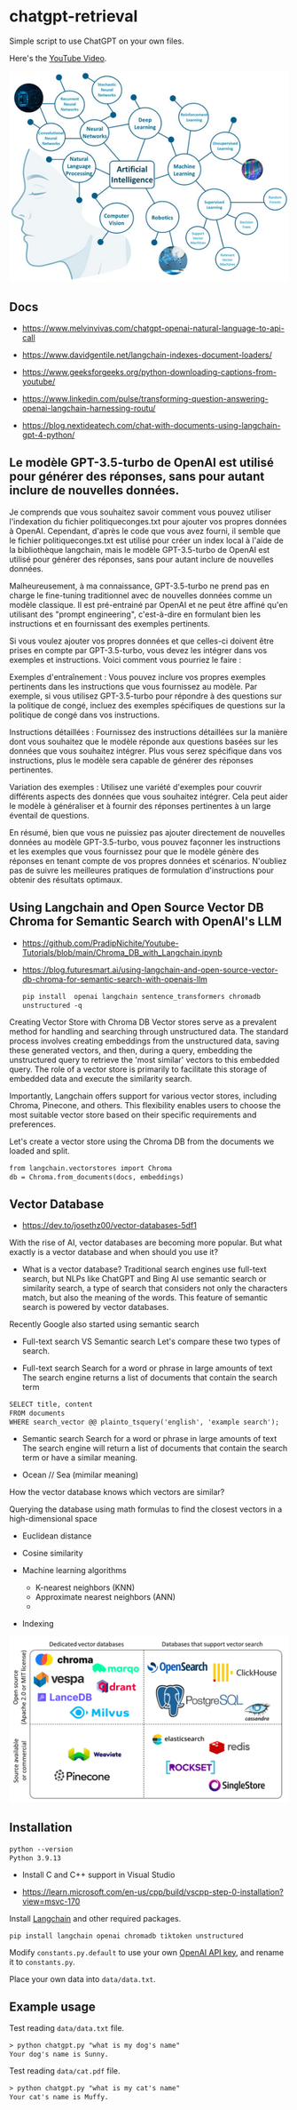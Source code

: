 # chatgpt-retrieval

Simple script to use ChatGPT on your own files.

Here's the [YouTube Video](https://youtu.be/9AXP7tCI9PI).

![AI  Full 360](https://github.com/sanogotech/chatgpt-retrieval/blob/main/images/AIfullcompenent.jpg)

## Docs

- https://www.melvinvivas.com/chatgpt-openai-natural-language-to-api-call

- https://www.davidgentile.net/langchain-indexes-document-loaders/

- https://www.geeksforgeeks.org/python-downloading-captions-from-youtube/

- https://www.linkedin.com/pulse/transforming-question-answering-openai-langchain-harnessing-routu/

- https://blog.nextideatech.com/chat-with-documents-using-langchain-gpt-4-python/

##   Le modèle GPT-3.5-turbo de OpenAI est utilisé pour générer des réponses, sans pour autant inclure de nouvelles données.


Je comprends que vous souhaitez savoir comment vous pouvez utiliser l'indexation du fichier politiqueconges.txt pour ajouter vos propres données à OpenAI. Cependant, d'après le code que vous avez fourni, il semble que le fichier politiqueconges.txt est utilisé pour créer un index local à l'aide de la bibliothèque langchain, mais le modèle GPT-3.5-turbo de OpenAI est utilisé pour générer des réponses, sans pour autant inclure de nouvelles données.

Malheureusement, à ma connaissance, GPT-3.5-turbo ne prend pas en charge le fine-tuning traditionnel avec de nouvelles données comme un modèle classique. Il est pré-entrainé par OpenAI et ne peut être affiné qu'en utilisant des "prompt engineering", c'est-à-dire en formulant bien les instructions et en fournissant des exemples pertinents.

Si vous voulez ajouter vos propres données et que celles-ci doivent être prises en compte par GPT-3.5-turbo, vous devez les intégrer dans vos exemples et instructions. Voici comment vous pourriez le faire :

Exemples d'entraînement : Vous pouvez inclure vos propres exemples pertinents dans les instructions que vous fournissez au modèle. Par exemple, si vous utilisez GPT-3.5-turbo pour répondre à des questions sur la politique de congé, incluez des exemples spécifiques de questions sur la politique de congé dans vos instructions.

Instructions détaillées : Fournissez des instructions détaillées sur la manière dont vous souhaitez que le modèle réponde aux questions basées sur les données que vous souhaitez intégrer. Plus vous serez spécifique dans vos instructions, plus le modèle sera capable de générer des réponses pertinentes.

Variation des exemples : Utilisez une variété d'exemples pour couvrir différents aspects des données que vous souhaitez intégrer. Cela peut aider le modèle à généraliser et à fournir des réponses pertinentes à un large éventail de questions.

En résumé, bien que vous ne puissiez pas ajouter directement de nouvelles données au modèle GPT-3.5-turbo, vous pouvez façonner les instructions et les exemples que vous fournissez pour que le modèle génère des réponses en tenant compte de vos propres données et scénarios. N'oubliez pas de suivre les meilleures pratiques de formulation d'instructions pour obtenir des résultats optimaux.

## Using Langchain and Open Source Vector DB Chroma for Semantic Search with OpenAI's LLM

* https://github.com/PradipNichite/Youtube-Tutorials/blob/main/Chroma_DB_with_Langchain.ipynb

* https://blog.futuresmart.ai/using-langchain-and-open-source-vector-db-chroma-for-semantic-search-with-openais-llm
  
  ```
  pip install  openai langchain sentence_transformers chromadb unstructured -q
   ```

Creating Vector Store with Chroma DB
Vector stores serve as a prevalent method for handling and searching through unstructured data. The standard process involves creating embeddings from the unstructured data, saving these generated vectors, and then, during a query, embedding the unstructured query to retrieve the 'most similar' vectors to this embedded query. The role of a vector store is primarily to facilitate this storage of embedded data and execute the similarity search.

Importantly, Langchain offers support for various vector stores, including Chroma, Pinecone, and others. This flexibility enables users to choose the most suitable vector store based on their specific requirements and preferences.

Let's create a vector store using the Chroma DB from the documents we loaded and split.


  ```
from langchain.vectorstores import Chroma
db = Chroma.from_documents(docs, embeddings)
  ```

## Vector Database

* https://dev.to/josethz00/vector-databases-5df1
  
With the rise of AI, vector databases are becoming more popular. But what exactly is a vector database and when should you use it?

* What is a vector database?
Traditional search engines use full-text search, but NLPs like ChatGPT and Bing AI use semantic search or similarity search, a type of search that considers not only the characters match, but also the meaning of the words. This feature of semantic search is powered by vector databases.

 Recently Google also started using semantic search
 

* Full-text search VS Semantic search
Let's compare these two types of search.

- Full-text search
Search for a word or phrase in large amounts of text
The search engine returns a list of documents that contain the search term

```
SELECT title, content
FROM documents
WHERE search_vector @@ plainto_tsquery('english', 'example search');

```

- Semantic search
Search for a word or phrase in large amounts of text
The search engine will return a list of documents that contain the search term or have a similar meaning.

*  Ocean // Sea (mimilar meaning)
  
How the vector database knows which vectors are similar?

Querying the database using math formulas to find the closest vectors in a high-dimensional space

* Euclidean distance
* Cosine similarity

* Machine learning algorithms

  - K-nearest neighbors (KNN)
  - Approximate nearest neighbors (ANN)
  -
* Indexing

![Vector  Database](https://github.com/sanogotech/chatgpt-retrieval/blob/main/images/vectorDatabase.png)


## Installation

```
python --version
Python 3.9.13
```

* Install C and C++ support in Visual Studio

* https://learn.microsoft.com/en-us/cpp/build/vscpp-step-0-installation?view=msvc-170

Install [Langchain](https://github.com/hwchase17/langchain) and other required packages.
```
pip install langchain openai chromadb tiktoken unstructured
```
Modify `constants.py.default` to use your own [OpenAI API key](https://platform.openai.com/account/api-keys), and rename it to `constants.py`.

Place your own data into `data/data.txt`.

## Example usage
Test reading `data/data.txt` file.
```
> python chatgpt.py "what is my dog's name"
Your dog's name is Sunny.
```

Test reading `data/cat.pdf` file.
```
> python chatgpt.py "what is my cat's name"
Your cat's name is Muffy.
```
